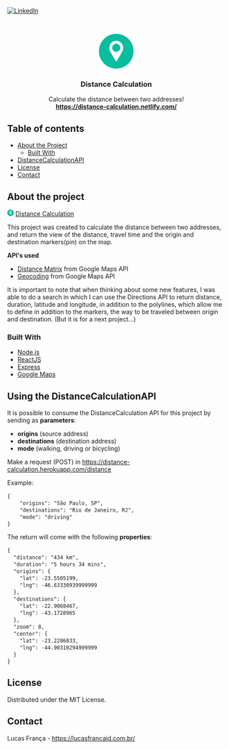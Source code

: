 [![LinkedIn][linkedin-shield]][linkedin-url]

<br />
<p align="center">
  <a href="https://github.com/lucasfrancaid/distance-calculation">
    <img src="web/public/favicon.ico" alt="Logo" width="80" height="80">
  </a>

  <h3 align="center">Distance Calculation</h3>

  <p align="center">
    Calculate the distance between two addresses!
    <br />
    <a href="https://distance-calculation.netlify.com/"><strong>https://distance-calculation.netlify.com/</strong></a>
  </p>
</p>


## Table of contents

* [About the Project](#about-the-project)
  * [Built With](#built-with)
* [DistanceCalculationAPI](#using-the-distancecalculationapi)
* [License](#license)
* [Contact](#contact)


## About the project

<a href="https://github.com/lucasfrancaid/distance-calculation"><img src="web/public/favicon.ico" alt="Logo" width="15" height="15"></a>
[Distance Calculation](https://distance-calculation.netlify.com/)

This project was created to calculate the distance between two addresses, and return the view of the distance, travel time and the origin and destination markers(pin) on the map.

<strong>API's used</strong>
* [Distance Matrix](https://developers.google.com/maps/documentation/distance-matrix/intro?hl=pt-br) from Google Maps API
* [Geocoding](https://developers.google.com/maps/documentation/geocoding/start?hl=pt-br) from Google Maps API

It is important to note that when thinking about some new features, I was able to do a search in which I can use the Directions API to return distance, duration, latitude and longitude, in addition to the polylines, which allow me to define in addition to the markers, the way to be traveled between origin and destination. (But it is for a next project...)

### Built With
* [Node.js](https://nodejs.org/)
* [ReactJS](https://reactjs.org/)
* [Express](https://expressjs.com/)
* [Google Maps](https://github.com/googlemaps/google-maps-services-js)


## Using the DistanceCalculationAPI

It is possible to consume the DistanceCalculation API for this project by sending as <strong>parameters</strong>: 
* <strong>origins</strong> (source address) 
* <strong>destinations</strong> (destination address) 
* <strong>mode</strong> (walking, driving or bicycling)

Make a request (POST) in https://distance-calculation.herokuapp.com/distance
<p>Example:
<pre><code>{
	"origins": "São Paulo, SP",
	"destinations": "Rio de Janeiro, RJ",
	"mode": "driving"
}</code></pre></p>

<p>The return will come with the following <strong>properties</strong>:
<pre><code>{
  "distance": "434 km",
  "duration": "5 hours 34 mins",
  "origins": {
    "lat": -23.5505199,
    "lng": -46.63330939999999
  },
  "destinations": {
    "lat": -22.9068467,
    "lng": -43.1728965
  },
  "zoom": 8,
  "center": {
    "lat": -23.2286833,
    "lng": -44.90310294999999
  }
}</code></pre></p>


## License

Distributed under the MIT License.


## Contact
Lucas França - https://lucasfrancaid.com.br/


[linkedin-shield]: https://img.shields.io/badge/-LinkedIn-black.svg?style=flat-square&logo=linkedin&colorB=555
[linkedin-url]: https://linkedin.com/in/lucasfrancaid

